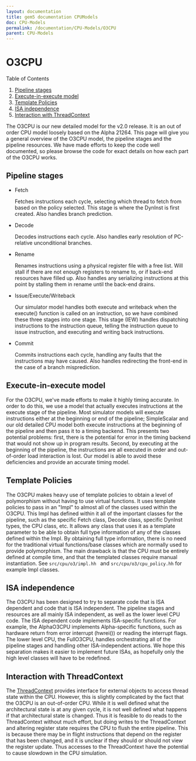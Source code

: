 ```yaml
---
layout: documentation
title: gem5 documentation CPUModels
doc: CPU-Models
permalink: /documentation/CPU-Models/O3CPU
parent: CPU-Models
---
```


# **O3CPU**

Table of Contents

 1. [Pipeline stages](##Pipeline-stages)
 2. [Execute-in-execute model](##Execute-in-execute-model)
 3. [Template Policies](##Template-Policies)
 4. [ISA independence](##ISA-independence)
 5. [Interaction with ThreadContext](##Interaction-with-ThreadContext**)

The O3CPU is our new detailed model for the v2.0 release. It is an out of order CPU model loosely based on the Alpha 21264. This page will give you a general overview of the O3CPU model, the pipeline stages and the pipeline resources. We have made efforts to keep the code well documented, so please browse the code for exact details on how each part of the O3CPU works.


## **Pipeline stages**
* Fetch
  
     Fetches instructions each cycle, selecting which thread to fetch from based on the policy selected. This stage is where the DynInst is first created. Also handles branch prediction.
    
* Decode
  
  Decodes instructions each cycle. Also handles early resolution of PC-relative unconditional branches.

* Rename
  
  Renames instructions using a physical register file with a free list. Will stall if there are not enough registers to rename to, or if back-end resources have filled up. Also handles any serializing instructions at this point by stalling them in rename until the back-end drains.

* Issue/Execute/Writeback
  
  Our simulator model handles both execute and writeback when the execute() function is called on an instruction, so we have combined these three stages into one stage. This stage (IEW) handles dispatching instructions to the instruction queue, telling the instruction queue to issue instruction, and executing and writing back instructions.

* Commit
  
   Commits instructions each cycle, handling any faults that the instructions may have caused. Also handles redirecting the front-end in the case of a branch misprediction.


## **Execute-in-execute model**

For the O3CPU, we've made efforts to make it highly timing accurate. In order to do this, we use a model that actually executes instructions at the execute stage of the pipeline. Most simulator models will execute instructions either at the beginning or end of the pipeline; SimpleScalar and our old detailed CPU model both execute instructions at the beginning of the pipeline and then pass it to a timing backend. This presents two potential problems: first, there is the potential for error in the timing backend that would not show up in program results. Second, by executing at the beginning of the pipeline, the instructions are all executed in order and out-of-order load interaction is lost. Our model is able to avoid these deficiencies and provide an accurate timing model.

## **Template Policies**

The O3CPU makes heavy use of template policies to obtain a level of polymorphism without having to use virtual functions. It uses template policies to pass in an "Impl" to almost all of the classes used within the O3CPU. This Impl has defined within it all of the important classes for the pipeline, such as the specific Fetch class, Decode class, specific DynInst types, the CPU class, etc. It allows any class that uses it as a template parameter to be able to obtain full type information of any of the classes defined within the Impl. By obtaining full type information, there is no need for the traditional virtual functions/base classes which are normally used to provide polymorphism. The main drawback is that the CPU must be entirely defined at compile time, and that the templated classes require manual instantiation. See `src/cpu/o3/impl.hh ` and `src/cpu/o3/cpu_policy.hh` for example Impl classes.

## **ISA independence**

The O3CPU has been designed to try to separate code that is ISA dependent and code that is ISA independent. The pipeline stages and resources are all mainly ISA independent, as well as the lower level CPU code. The ISA dependent code implements ISA-specific functions. For example, the AlphaO3CPU implements Alpha-specific functions, such as hardware return from error interrupt (hwrei()) or reading the interrupt flags. The lower level CPU, the FullO3CPU, handles orchestrating all of the pipeline stages and handling other ISA-independent actions. We hope this separation makes it easier to implement future ISAs, as hopefully only the high level classes will have to be redefined.

## **Interaction with ThreadContext**

The [ThreadContext](http://gem5.org/ThreadContext) provides interface for external objects to access thread state within the CPU. However, this is slightly complicated by the fact that the O3CPU is an out-of-order CPU. While it is well defined what the architectural state is at any given cycle, it is not well defined what happens if that architectural state is changed. Thus it is feasible to do reads to the ThreadContext without much effort, but doing writes to the ThreadContext and altering register state requires the CPU to flush the entire pipeline. This is because there may be in flight instructions that depend on the register that has been changed, and it is unclear if they should or should not view the register update. Thus accesses to the ThreadContext have the potential to cause slowdown in the CPU simulation.




